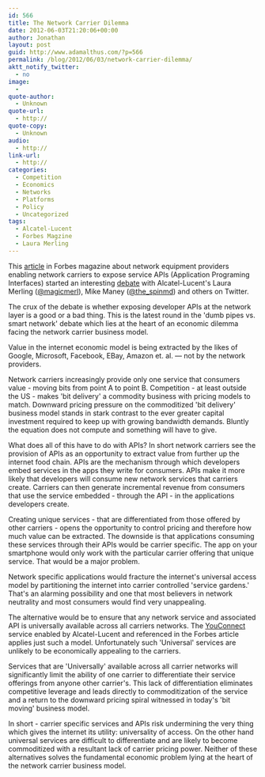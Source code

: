 ```yaml
---
id: 566
title: The Network Carrier Dilemma
date: 2012-06-03T21:20:06+00:00
author: Jonathan
layout: post
guid: http://www.adamalthus.com/?p=566
permalink: /blog/2012/06/03/network-carrier-dilemma/
aktt_notify_twitter:
  - no
image:
  -
quote-author:
  - Unknown
quote-url:
  - http://
quote-copy:
  - Unknown
audio:
  - http://
link-url:
  - http://
categories:
  - Competition
  - Economics
  - Networks
  - Platforms
  - Policy
  - Uncategorized
tags:
  - Alcatel-Lucent
  - Forbes Magzine
  - Laura Merling
---
```

This <a href="http://www.forbes.com/sites/phillipkeys/2012/05/31/network-equipment-manufacturers-try-to-help-out-mobile-carriers/" target="_blank">article</a> in Forbes magazine about network equipment providers enabling network carriers to expose service APIs (Application Programing Interfaces) started an interesting <a href="https://twitter.com/jonathanmurray/status/209309211614642176" target="_blank">debate</a> with Alcatel-Lucent's Laura Merling (<a href="https://twitter.com/#!/magicmerl" target="_blank">@magicmerl</a>), Mike Maney (<a href="https://twitter.com/#!/the_spinmd" target="_blank">@the_spinmd</a>) and others on Twitter.

The crux of the debate is whether exposing developer APIs at the network layer is a good or a bad thing. This is the latest round in the 'dumb pipes vs. smart network' debate which lies at the heart of an economic dilemma facing the network carrier business model.<!--excerpt-->

Value in the internet economic model is being extracted by the likes of Google, Microsoft, Facebook, EBay, Amazon et. al. &mdash; not by the network providers.

Network carriers increasingly provide only one service that consumers value - moving bits from point A to point B. Competition - at least outside the US - makes 'bit delivery' a commodity business with pricing models to match. Downward pricing pressure on the commoditized 'bit delivery' business model stands in stark contrast to the ever greater capital investment required to keep up with growing bandwidth demands. Bluntly the equation does not compute and something will have to give.

What does all of this have to do with APIs? In short network carriers see the provision of APIs as an opportunity to extract value from further up the internet food chain. APIs are the mechanism through which developers embed services in the apps they write for consumers. APIs make it more likely that developers will consume new network services that carriers create. Carriers can then generate incremental revenue from consumers that use the service embedded - through the API - in the applications developers create.

Creating unique services - that are differentiated from those offered by other carriers - opens the opportunity to control pricing and therefore how much value can be extracted. The downside is that applications consuming these services through their APIs would be carrier specific. The app on your smartphone would only work with the particular carrier offering that unique service. That would be a major problem.

Network specific applications would fracture the internet's universal access model by partitioning the internet into carrier controlled 'service gardens.' That's an alarming possibility and one that most believers in network neutrality and most consumers would find very unappealing.

The alternative would be to ensure that any network service and associated API is universally available across all carriers networks. The <a href="http://www.alcatel-lucent.com/wps/portal/!ut/p/kcxml/04_Sj9SPykssy0xPLMnMz0vM0Y_QjzKLd4x3tXDUL8h2VAQAURh_Yw!!?LMSG_CABINET=Docs_and_Resource_Ctr&LMSG_CONTENT_FILE=News_Releases_2012/News_Article_002637.xml" target="_blank">YouConnect</a> service enabled by Alcatel-Lucent and referenced in the Forbes article applies just such a model. Unfortunately such 'Universal' services are unlikely to be economically appealing to the carriers.

Services that are 'Universally' available across all carrier networks will significantly limit the ability of one carrier to differentiate their service offerings from anyone other carrier's. This lack of differentiation eliminates competitive leverage and leads directly to commoditization of the service and a return to the downward pricing spiral witnessed in today's 'bit moving' business model.

In short - carrier specific services and APIs risk undermining the very thing which gives the internet its utility: universality of access. On the other hand universal services are difficult to differentiate and are likely to become commoditized with a resultant lack of carrier pricing power. Neither of these alternatives solves the fundamental economic problem lying at the heart of the network carrier business model.

